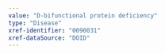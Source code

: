 ```yaml
---
value: "D-bifunctional protein deficiency"
type: "Disease"
xref-identifier: "0090031"
xref-dataSource: "DOID"
---
```

